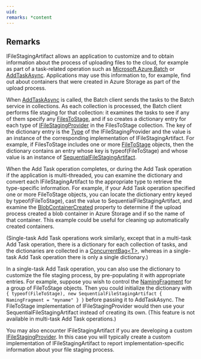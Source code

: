```yaml
---
uid: 
remarks: *content
---
```

## Remarks  
 IFileStagingArtifact allows an application to customize and to obtain information about the process of uploading             files to the cloud, for example as part of a task-related operation such as             [Microsoft.Azure.Batch](assetId:///N:Microsoft.Azure.Batch?qualifyHint=False&autoUpgrade=True) or [AddTaskAsync](assetId:///M:Microsoft.Azure.Batch.CloudJob.AddTaskAsync(Microsoft.Azure.Batch.CloudTask,System.Collections.Concurrent.ConcurrentDictionary{System.Type,Microsoft.Azure.Batch.IFileStagingArtifact},System.Collections.Generic.IEnumerable{Microsoft.Azure.Batch.BatchClientBehavior},System.Threading.CancellationToken)?qualifyHint=False&autoUpgrade=True).  Applications may use this             information to, for example, find out about containers that were created in Azure Storage as             part of the upload process.  
  
 When [AddTaskAsync](assetId:///M:Microsoft.Azure.Batch.JobOperations.AddTaskAsync(System.String,System.Collections.Generic.IEnumerable{Microsoft.Azure.Batch.CloudTask},Microsoft.Azure.Batch.BatchClientParallelOptions,System.Collections.Concurrent.ConcurrentBag{System.Collections.Concurrent.ConcurrentDictionary{System.Type,Microsoft.Azure.Batch.IFileStagingArtifact}},System.Nullable{System.TimeSpan},System.Collections.Generic.IEnumerable{Microsoft.Azure.Batch.BatchClientBehavior})?qualifyHint=False&autoUpgrade=True) is called, the Batch client sends the tasks to the Batch service in collections.  As each collection is             processed, the Batch client performs file staging for that collection: it examines the tasks to see if             any of them specify any [FilesToStage](assetId:///P:Microsoft.Azure.Batch.CloudTask.FilesToStage?qualifyHint=False&autoUpgrade=True), and if so creates a dictionary entry for             each type of [IFileStagingProvider](assetId:///T:Microsoft.Azure.Batch.FileStaging.IFileStagingProvider?qualifyHint=False&autoUpgrade=True) in the FilesToStage collection. The key of             the dictionary entry is the [Type](assetId:///T:System.Type?qualifyHint=False&autoUpgrade=True) of the IFileStagingProvider and the value is an instance             of the corresponding implementation of IFileStagingArtifact.  For example, if FilesToStage includes one or more             [FileToStage](assetId:///T:Microsoft.Azure.Batch.FileStaging.FileToStage?qualifyHint=False&autoUpgrade=True) objects, then the dictionary contains an entry whose key is             typeof(FileToStage) and whose value is an instance of [SequentialFileStagingArtifact](assetId:///T:Microsoft.Azure.Batch.FileStaging.SequentialFileStagingArtifact?qualifyHint=False&autoUpgrade=True).  
  
 When the Add Task operation completes, or during the Add Task operation if the application is multi-threaded,             you can examine the dictionary and convert each IFileStagingArtifact to the appropriate type to retrieve             the type-specific information.  For example, if your Add Task operation specified one or more FileToStage objects,             you can locate the dictionary entry keyed by typeof(FileToStage), cast the value to SequentialFileStagingArtifact,             and examine the [BlobContainerCreated](assetId:///P:Microsoft.Azure.Batch.FileStaging.SequentialFileStagingArtifact.BlobContainerCreated?qualifyHint=False&autoUpgrade=True) property to             determine if the upload process created a blob container in Azure Storage and if so the name of that container.             This example could be useful for cleaning up automatically created containers.  
  
 (Single-task Add Task operations work similarly, except that in a multi-task Add Task operation, there is             a dictionary for each collection of tasks, and the dictionaries are collected in a [ConcurrentBag<T\>](assetId:///T:System.Collections.Concurrent.ConcurrentBag`1?qualifyHint=False&autoUpgrade=True),             whereas in a single-task Add Task operation there is only a single dictionary.)  
  
 In a single-task Add Task operation, you can also use the dictionary to customize the file staging process, by pre-populating it with appropriate             entries.  For example, suppose you wish to control the [NamingFragment](assetId:///P:Microsoft.Azure.Batch.IFileStagingArtifact.NamingFragment?qualifyHint=False&autoUpgrade=True) for a group of FileToStage             objects.  Then you could initialize the dictionary with `{ typeof(FileToStage), new SequentialFileStagingArtifact { NamingFragment = "myname" } }` before passing it to AddTaskAsync.  The FileToStage implementation of IFileStagingProvider would then use your             SequentialFileStagingArtifact instead of creating its own.  (This feature is not available in multi-task             Add Task operations.)  
  
 You may also encounter IFileStagingArtifact if you are developing a custom [IFileStagingProvider](assetId:///T:Microsoft.Azure.Batch.FileStaging.IFileStagingProvider?qualifyHint=False&autoUpgrade=True).             In this case you will typically create a custom implementation of IFileStagingArtifact to report             implementation-specific information about your file staging process.